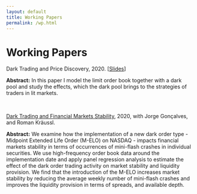 ```yaml
---
layout: default
title: Working Papers
permalink: /wp.html
---
```


# Working Papers

Dark Trading and Price Discovery, 2020. [[Slides](docs/paper2slides.pdf)]

**Abstract:** In this paper I model the limit order book together with a dark pool and study the effects, which the dark pool brings to the strategies of traders in lit markets.

&nbsp;

[Dark Trading and Financial Markets Stability](https://ssrn.com/abstract=3384719), 2020, with Jorge Gonçalves, and Roman Kräussl.

**Abstract:** We examine how the implementation of a new dark order type - Midpoint Extended Life Order (M-ELO) on NASDAQ - impacts financial markets stability in terms of occurrences of mini-flash crashes in individual securities. We use high-frequency order book data around the implementation date and apply panel regression analysis to estimate the effect of the dark order trading activity on market stability and liquidity provision. We find that the introduction of the M-ELO increases market stability by reducing the average weekly number of mini-flash crashes and improves the liquidity provision in terms of spreads, and available depth.
